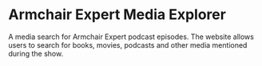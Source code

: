 # Armchair Expert Media Explorer
A media search for Armchair Expert podcast episodes. The website allows users to search for books, movies, podcasts and other media mentioned during the show.
